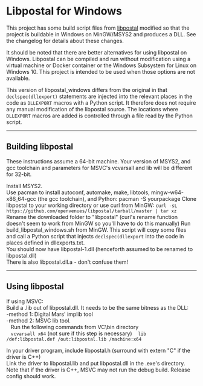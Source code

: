 Libpostal for Windows
=========================

This project has some build script files from [libpostal](https://github.com/openvenues/libpostal) modified so that the project is buildable in Windows on MinGW/MSYS2 and produces a DLL. 
See the changelog for details about these changes.

It should be noted that there are better alternatives for using libpostal on Windows. Libpostal can be compiled and run without modification using a virtual machine or Docker container or the Windows Subsystem for Linux on Windows 10. This project is intended to be used when those options are not available.

This version of libpostal_windows differs from the original in that `declspec(dllexport)` statements are injected into the relevant places in the code as `DLLEXPORT` macros with a Python script. 
It therefore does not require any manual modification of the libpostal source.
The locations where `DLLEXPORT` macros are added is controlled through a file read by the Python script.

------------------------
Building libpostal
------------------------
These instructions assume a 64-bit machine. Your version of MSYS2, and gcc toolchain and parameters for MSVC's vcvarsall and lib will be different for 32-bit.

Install MSYS2.  
Use pacman to install autoconf, automake, make, libtools, mingw-w64-x86_64-gcc (the gcc toolchain), and Python: pacman -S yourpackage
Clone libpostal to your working directory or use curl from MinGW: `curl -sL https://github.com/openvenues/libpostal/tarball/master | tar xz`
Rename the downloaded folder to "libpostal" (curl's rename function doesn't seem to work from MinGW so you'll have to do this manually)
Run build_libpostal_windows.sh from MinGW. This script will copy some files and call a Python script that injects `declspec(dllexport` into the code in places defined in dllexports.txt.    
You should now have libpostal-1.dll (henceforth assumed to be renamed to libpostal.dll)  
There is also libpostal.dll.a - don't confuse them! 

-------------------
Using libpostal
-------------------
If using MSVC:  
Build a .lib out of libpostal.dll. It needs to be the same bitness as the DLL:  
  -method 1: Digital Mars' implib tool  
  -method 2: MSVC lib tool.   
     &nbsp;&nbsp;&nbsp;Run the following commands from VC\bin directory  
     &nbsp;&nbsp;&nbsp;`vcvarsall x64` (not sure if this step is necessary)
     &nbsp;&nbsp;&nbsp;`lib /def:libpostal.def /out:libpostal.lib /machine:x64` 

In your driver program, include libpostal.h (surround with extern "C" if the driver is C++)  
Link the driver to libpostal.lib and put libpostal.dll in the .exe's directory.  
Note that if the driver is C++, MSVC may not run the debug build. Release config should work.  
